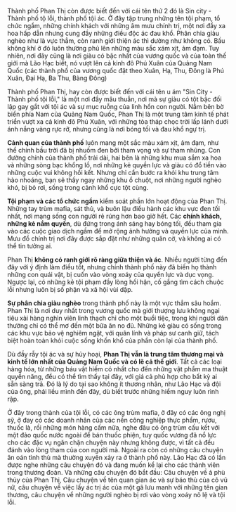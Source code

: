 Thành phố Phan Thị còn được biết đến với cái tên thứ 2 đó là Sin city - Thành phố tộ lỗi, thành phố tội ác. Ở đây tập trung những tên tội phạm, tổ chức ngầm, những chính khách với những âm mưu chính trị, một nơi đầy xa hoa hấp dẫn nhưng cung đầy những điều độc ác đau khổ. Phân chia giàu nghèo như là vực thẳm, còn ranh giới thiện ác thì dường như không có. Bầu không khí ở đó luôn thường phủ lên những màu sắc xám xịt, ảm đạm. Tuy nhiên, nơi đây cũng là nơi giàu có bậc nhất của vương quốc và của toàn thế giới mà Lão Hạc biết, nó vượt lên cả kinh đô Phú Xuân của Quảng Nam Quốc (các thành phố của vương quốc đặt theo Xuân, Hạ, Thu, Đông là Phú Xuân, Đại Hạ, Ba Thu, Bàng Đông)

Thành phố Phan Thị, hay còn được biết đến với cái tên u ám "Sin City - Thành phố tội lỗi," là một nơi đầy mâu thuẫn, nơi mà sự giàu có tột bậc đối lập gay gắt với tội ác và sự mục ruỗng của linh hồn con người. Nằm bên bờ biển phía Nam của Quảng Nam Quốc, Phan Thị là một trung tâm kinh tế phát triển vượt xa cả kinh đô Phú Xuân, với những tòa tháp chọc trời lấp lánh dưới ánh nắng vàng rực rỡ, nhưng cũng là nơi bóng tối và đau khổ ngự trị.

**Cảnh quan của thành phố** luôn mang một sắc màu xám xịt, ảm đạm, như thể chính bầu trời đã bị nhuốm đen bởi tham vọng và sự tham nhũng. Con đường chính của thành phố trải dài, hai bên là những khu mua sắm xa hoa và những sòng bạc khổng lồ, nơi những kẻ quyền lực và giàu có đổ tiền vào những cuộc vui không hồi kết. Nhưng chỉ cần bước ra khỏi khu trung tâm hào nhoáng, bạn sẽ thấy ngay những khu ổ chuột, nơi những người nghèo khó, bị bỏ rơi, sống trong cảnh khổ cực tột cùng.

**Tội phạm và các tổ chức ngầm** kiểm soát phần lớn hoạt động của Phan Thị. Những tay trùm mafia, sát thủ, và buôn lậu điều hành các khu vực đen tối nhất, nơi mạng sống con người rẻ rúng hơn bao giờ hết. Các **chính khách, những kẻ nắm quyền**, dù đứng trong ánh sáng hay bóng tối, đều tham gia vào các cuộc giao dịch ngầm để mở rộng ảnh hưởng và quyền lực của mình. Mưu đồ chính trị nơi đây được sắp đặt như những quân cờ, và không ai có thể tin tưởng ai.

Phan Thị **không có ranh giới rõ ràng giữa thiện và ác**. Nhiều người từng đến đây với ý định làm điều tốt, nhưng chính thành phố này đã biến họ thành những con quái vật, bị cuốn vào vòng xoáy của quyền lực và dục vọng. Ngược lại, có những kẻ tội phạm đầy lòng hối hận, cố gắng tìm cách chuộc lỗi nhưng luôn bị số phận và xã hội vùi dập. 

**Sự phân chia giàu nghèo** trong thành phố này là một vực thẳm sâu hoắm. Phan Thị là nơi duy nhất trong vương quốc mà giới thượng lưu không ngại tiêu xài hàng nghìn viên linh thạch chỉ cho một buổi tiệc, trong khi người dân thường chỉ có thể mơ đến một bữa ăn no đủ. Những kẻ giàu có sống trong các khu vực bảo vệ nghiêm ngặt, với quân lính và pháp sư canh giữ, tách biệt hoàn toàn khỏi cuộc sống khốn khổ của phần còn lại của thành phố.

Dù đầy rẫy tội ác và sự hủy hoại, **Phan Thị vẫn là trung tâm thương mại và kinh tế lớn nhất của Quảng Nam Quốc và có lẽ cả thế giới**. Tất cả các loại hàng hóa, từ những báu vật hiếm có nhất cho đến những vật phẩm ma thuật quyền năng, đều có thể tìm thấy tại đây, với giá cả phù hợp cho bất kỳ ai sẵn sàng trả. Đó là lý do tại sao không ít thương nhân, như Lão Hạc và đội của ông, phải liều mình đến đây, dù biết trước những hiểm nguy luôn rình rập.

Ở đây trong thành của tội lỗi, có các ông trùm mafia, ở đây có các ông nghị sỹ, ở đay có các doanh nhân của các nền công nghiệp thực phẩm, rươu, thuốc là, rồi những món hàng cấm nữa, nghe đâu có ông trùm cấu kết với một đảo quốc nước ngoài để bán thuốc phiện, tuy quốc vương đã nổ lực cho các đặc vụ ngăn chặn chuyện này nhưng không được, vì tất cả đều đánh vào lòng tham của con người mà. Ngoài ra còn có những câu chuyện ân oán tình thù mà thường xuyên xảy ra ở thành phố này. Lão Hạc đã có lần được nghe những câu chuyện đó và đang muốn kể lại cho các thành viên trong thương đoàn. Và những câu chuyện đó bắt đầu: Câu chuyện về ả phù thủy của Phan Thị, Câu chuyện về tên quan gian ác và sự báo thù của cô vũ nữ, câu chuyện về việc lấy ác trị ác của một gã lưu manh với những tên gian thương, câu chuyện về những người nghèo bị rơi vào vòng xoáy nô lệ và tội lỗi.
